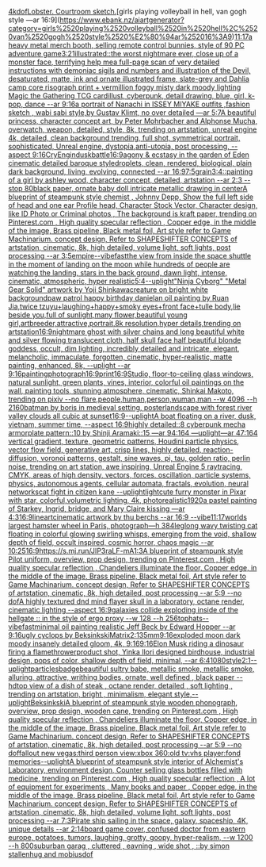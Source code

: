 [4k](https://www.ebank.nz/aiartgenerator?category=4k)[dof](https://www.ebank.nz/aiartgenerator?category=dof)[Lobster. Courtroom sketch.](https://www.ebank.nz/aiartgenerator?category=Lobster.%2520Courtroom%2520sketch.)[girls playing volleyball in hell, van gogh style —ar 16:9](https://www.ebank.nz/aiartgenerator?category=girls%2520playing%2520volleyball%2520in%2520hell%2C%2520van%2520gogh%2520style%2520%E2%80%94ar%252016%3A9)[11:17](https://www.ebank.nz/aiartgenerator?category=11%3A17)[a heavy metal merch booth, selling remote control bunnies, style of 90 PC adventure game](https://www.ebank.nz/aiartgenerator?category=a%2520heavy%2520metal%2520merch%2520booth%2C%2520selling%2520remote%2520control%2520bunnies%2C%2520style%2520of%252090%2520PC%2520adventure%2520game)[3:2](https://www.ebank.nz/aiartgenerator?category=3%3A2)[1](https://www.ebank.nz/aiartgenerator?category=1)[illustrated::](https://www.ebank.nz/aiartgenerator?category=illustrated%3A%3A)[the worst nightmare ever, close up of a monster face, terrifying help me](https://www.ebank.nz/aiartgenerator?category=the%2520worst%2520nightmare%2520ever%2C%2520close%2520up%2520of%2520a%2520monster%2520face%2C%2520terrifying%2520help%2520me)[a full-page scan of very detailed instructions with demoniac sigils and numbers and illustration of the Devil, desaturated, matte, ink and ornate illustrated frame, slate-grey and Dahlia camp core risograph print + vermillion foggy misty dark moody lighting Magic the Gathering TCG card](https://www.ebank.nz/aiartgenerator?category=a%2520full-page%2520scan%2520of%2520very%2520detailed%2520instructions%2520with%2520demoniac%2520sigils%2520and%2520numbers%2520and%2520illustration%2520of%2520the%2520Devil%2C%2520desaturated%2C%2520matte%2C%2520ink%2520and%2520ornate%2520illustrated%2520frame%2C%2520slate-grey%2520and%2520Dahlia%2520camp%2520core%2520risograph%2520print%2520%2B%2520vermillion%2520foggy%2520misty%2520dark%2520moody%2520lighting%2520Magic%2520the%2520Gathering%2520TCG%2520card)[illust, cyberpunk, detail drawing, blue, girl, k-pop, dance --ar 9:16](https://www.ebank.nz/aiartgenerator?category=illust%2C%2520cyberpunk%2C%2520detail%2520drawing%2C%2520blue%2C%2520girl%2C%2520k-pop%2C%2520dance%2520--ar%25209%3A16)[a portrait of Nanachi  in ISSEY MIYAKE  outfits  ,fashion sketch  , wabi sabi style,by Gustav Klimt, no over detailed —ar 5:7](https://www.ebank.nz/aiartgenerator?category=a%2520portrait%2520of%2520Nanachi%2520%2520in%2520ISSEY%2520MIYAKE%2520%2520outfits%2520%2520%2Cfashion%2520sketch%2520%2520%2C%2520wabi%2520sabi%2520style%2Cby%2520Gustav%2520Klimt%2C%2520no%2520over%2520detailed%2520%E2%80%94ar%25205%3A7)[A beautiful princess, character concept art, by Peter Mohrbacher and Alphonse Mucha, overwatch, weapon, detailed, style, 8k, trending on artstation, unreal engine 4k, detailed, clean background trending, full shot, symmetrical portrait, sophisticated, Unreal engine, dystopia,anti-utopia, post processing, --aspect 9:16](https://www.ebank.nz/aiartgenerator?category=A%2520beautiful%2520princess%2C%2520character%2520concept%2520art%2C%2520by%2520Peter%2520Mohrbacher%2520and%2520Alphonse%2520Mucha%2C%2520overwatch%2C%2520weapon%2C%2520detailed%2C%2520style%2C%25208k%2C%2520trending%2520on%2520artstation%2C%2520unreal%2520engine%25204k%2C%2520detailed%2C%2520clean%2520background%2520trending%2C%2520full%2520shot%2C%2520symmetrical%2520portrait%2C%2520sophisticated%2C%2520Unreal%2520engine%2C%2520dystopia%2Canti-utopia%2C%2520post%2520processing%2C%2520--aspect%25209%3A16)[CryEngin](https://www.ebank.nz/aiartgenerator?category=CryEngin)[dusk](https://www.ebank.nz/aiartgenerator?category=dusk)[battle](https://www.ebank.nz/aiartgenerator?category=battle)[16:9](https://www.ebank.nz/aiartgenerator?category=16%3A9)[agony & ecstasy in the garden of Eden cinematic detailed baroque style](https://www.ebank.nz/aiartgenerator?category=agony%2520%26%2520ecstasy%2520in%2520the%2520garden%2520of%2520Eden%2520cinematic%2520detailed%2520baroque%2520style)[droplets, clean, rendered, biological, plain dark background, living, evolving, connected --ar 16:9](https://www.ebank.nz/aiartgenerator?category=droplets%2C%2520clean%2C%2520rendered%2C%2520biological%2C%2520plain%2520dark%2520background%2C%2520living%2C%2520evolving%2C%2520connected%2520--ar%252016%3A9)[7:5](https://www.ebank.nz/aiartgenerator?category=7%3A5)[grain](https://www.ebank.nz/aiartgenerator?category=grain)[3:4](https://www.ebank.nz/aiartgenerator?category=3%3A4)[::](https://www.ebank.nz/aiartgenerator?category=%3A%3A)[painting of a girl by ashley wood, character concept, detailed, artstation --ar 2:3 --stop 80](https://www.ebank.nz/aiartgenerator?category=painting%2520of%2520a%2520girl%2520by%2520ashley%2520wood%2C%2520character%2520concept%2C%2520detailed%2C%2520artstation%2520--ar%25202%3A3%2520--stop%252080)[black paper, ornate baby doll intricate metallic drawing in center](https://www.ebank.nz/aiartgenerator?category=black%2520paper%2C%2520ornate%2520baby%2520doll%2520intricate%2520metallic%2520drawing%2520in%2520center)[A blueprint of steampunk style chemist , Johnny Depp,  Show the full left side of head and one ear Profile head,  Character Stock Vector, Character design, like ID Photo or Criminal photos , The background is kraft paper,  trending on Pinterest.com  , High quality specular reflection ,  Copper  edge, in the middle of the image, Brass pipeline,  Black metal foil,  Art style refer to Game Machinarium.  concept design, Refer to SHAPESHIFTER CONCEPTS  of artstation, cinematic,  8k, high detailed,  volume light,  soft lights,  post processing    --ar 3:5](https://www.ebank.nz/aiartgenerator?category=A%2520blueprint%2520of%2520steampunk%2520style%2520chemist%2520%2C%2520Johnny%2520Depp%2C%2520%2520Show%2520the%2520full%2520left%2520side%2520of%2520head%2520and%2520one%2520ear%2520Profile%2520head%2C%2520%2520Character%2520Stock%2520Vector%2C%2520Character%2520design%2C%2520like%2520ID%2520Photo%2520or%2520Criminal%2520photos%2520%2C%2520The%2520background%2520is%2520kraft%2520paper%2C%2520%2520trending%2520on%2520Pinterest.com%2520%2520%2C%2520High%2520quality%2520specular%2520reflection%2520%2C%2520%2520Copper%2520%2520edge%2C%2520in%2520the%2520middle%2520of%2520the%2520image%2C%2520Brass%2520pipeline%2C%2520%2520Black%2520metal%2520foil%2C%2520%2520Art%2520style%2520refer%2520to%2520Game%2520Machinarium.%2520%2520concept%2520design%2C%2520Refer%2520to%2520SHAPESHIFTER%2520CONCEPTS%2520%2520of%2520artstation%2C%2520cinematic%2C%2520%25208k%2C%2520high%2520detailed%2C%2520%2520volume%2520light%2C%2520%2520soft%2520lights%2C%2520%2520post%2520processing%2520%2520%2520%2520--ar%25203%3A5)[empire](https://www.ebank.nz/aiartgenerator?category=empire)[--vibefast](https://www.ebank.nz/aiartgenerator?category=--vibefast)[the view from inside the space shuttle in the moment of landing on the moon while hundreds of people are watching the landing, stars in the back ground, dawn light, intense, cinematic, atmospheric, hyper realistic](https://www.ebank.nz/aiartgenerator?category=the%2520view%2520from%2520inside%2520the%2520space%2520shuttle%2520in%2520the%2520moment%2520of%2520landing%2520on%2520the%2520moon%2520while%2520hundreds%2520of%2520people%2520are%2520watching%2520the%2520landing%2C%2520stars%2520in%2520the%2520back%2520ground%2C%2520dawn%2520light%2C%2520intense%2C%2520cinematic%2C%2520atmospheric%2C%2520hyper%2520realistic)[5:4](https://www.ebank.nz/aiartgenerator?category=5%3A4)[--uplight](https://www.ebank.nz/aiartgenerator?category=--uplight)["Ninja Cyborg" "Metal Gear Solid" artwork by Yoji Shinkawa](https://www.ebank.nz/aiartgenerator?category=%22Ninja%2520Cyborg%22%2520%22Metal%2520Gear%2520Solid%22%2520artwork%2520by%2520Yoji%2520Shinkawa)[creature on bright white background](https://www.ebank.nz/aiartgenerator?category=creature%2520on%2520bright%2520white%2520background)[paw patrol happy birthday daniel](https://www.ebank.nz/aiartgenerator?category=paw%2520patrol%2520happy%2520birthday%2520daniel)[an oil painting by Ruan Jia,twice tzuyu+laughing+happy+smoky eyes+front face+tulle body,lie beside you,full of sunlight,many flower,beautiful young girl,artbreeder,attractive,portrait,8k resolution,hyper details,trending on artstation](https://www.ebank.nz/aiartgenerator?category=an%2520oil%2520painting%2520by%2520Ruan%2520Jia%2Ctwice%2520tzuyu%2Blaughing%2Bhappy%2Bsmoky%2520eyes%2Bfront%2520face%2Btulle%2520body%2Clie%2520beside%2520you%2Cfull%2520of%2520sunlight%2Cmany%2520flower%2Cbeautiful%2520young%2520girl%2Cartbreeder%2Cattractive%2Cportrait%2C8k%2520resolution%2Chyper%2520details%2Ctrending%2520on%2520artstation)[16:9](https://www.ebank.nz/aiartgenerator?category=16%3A9)[nightmare ghost with silver chains and long beautiful white and silver flowing translucent cloth, half skull face half beautiful blonde goddess, occult, dim lighting, incredibly detailed and intricate, elegant, melancholic, immaculate, forgotten, cinematic, hyper-realistic, matte painting, enhanced, 8k, --uplight --ar 9:16](https://www.ebank.nz/aiartgenerator?category=nightmare%2520ghost%2520with%2520silver%2520chains%2520and%2520long%2520beautiful%2520white%2520and%2520silver%2520flowing%2520translucent%2520cloth%2C%2520half%2520skull%2520face%2520half%2520beautiful%2520blonde%2520goddess%2C%2520occult%2C%2520dim%2520lighting%2C%2520incredibly%2520detailed%2520and%2520intricate%2C%2520elegant%2C%2520melancholic%2C%2520immaculate%2C%2520forgotten%2C%2520cinematic%2C%2520hyper-realistic%2C%2520matte%2520painting%2C%2520enhanced%2C%25208k%2C%2520--uplight%2520--ar%25209%3A16)[painting](https://www.ebank.nz/aiartgenerator?category=painting)[photograph](https://www.ebank.nz/aiartgenerator?category=photograph)[16:9](https://www.ebank.nz/aiartgenerator?category=16%3A9)[print](https://www.ebank.nz/aiartgenerator?category=print)[16:9](https://www.ebank.nz/aiartgenerator?category=16%3A9)[Studio, floor-to-ceiling glass windows, natural sunlight, green plants, vines, interior, colorful oil paintings on the wall, painting tools, stunning atmosphere, cinematic, Shinkai Makoto, trending on pixiv  --no flare,people,human,person,wuman,man  --w 4096 --h 2160](https://www.ebank.nz/aiartgenerator?category=Studio%2C%2520floor-to-ceiling%2520glass%2520windows%2C%2520natural%2520sunlight%2C%2520green%2520plants%2C%2520vines%2C%2520interior%2C%2520colorful%2520oil%2520paintings%2520on%2520the%2520wall%2C%2520painting%2520tools%2C%2520stunning%2520atmosphere%2C%2520cinematic%2C%2520Shinkai%2520Makoto%2C%2520trending%2520on%2520pixiv%2520%2520--no%2520flare%2Cpeople%2Chuman%2Cperson%2Cwuman%2Cman%2520%2520--w%25204096%2520--h%25202160)[batman by boris in medieval setting, poster](https://www.ebank.nz/aiartgenerator?category=batman%2520by%2520boris%2520in%2520medieval%2520setting%2C%2520poster)[landscape with forest river valley clouds all cubic at sunset](https://www.ebank.nz/aiartgenerator?category=landscape%2520with%2520forest%2520river%2520valley%2520clouds%2520all%2520cubic%2520at%2520sunset)[16:9](https://www.ebank.nz/aiartgenerator?category=16%3A9)[--uplight](https://www.ebank.nz/aiartgenerator?category=--uplight)[A boat floating on a river, dusk, vietnam, summer time, --aspect 16:9](https://www.ebank.nz/aiartgenerator?category=A%2520boat%2520floating%2520on%2520a%2520river%2C%2520dusk%2C%2520vietnam%2C%2520summer%2520time%2C%2520--aspect%252016%3A9)[highly detailed::8 cyberpunk mecha armorplate pattern::10 by Shinji Aramaki::15 —ar 94:164 —uplight](https://www.ebank.nz/aiartgenerator?category=highly%2520detailed%3A%3A8%2520cyberpunk%2520mecha%2520armorplate%2520pattern%3A%3A10%2520by%2520Shinji%2520Aramaki%3A%3A15%2520%E2%80%94ar%252094%3A164%2520%E2%80%94uplight)[—ar 47:164 vertical gradient, texture, geometric patterns, Houdini particle physics, vector flow field, generative art, crisp lines, highly detailed, reaction-diffusion, voronoi patterns, gestalt, sine waves, pi, tau, golden ratio, perlin noise, trending on art station, awe inspiring, Unreal Engine 5 raytracing, CMYK, areas of high density, vectors, forces, oscillation, particle systems, physics, autonomous agents, cellular automata, fractals, evolution, neural networks](https://www.ebank.nz/aiartgenerator?category=%E2%80%94ar%252047%3A164%2520vertical%2520gradient%2C%2520texture%2C%2520geometric%2520patterns%2C%2520Houdini%2520particle%2520physics%2C%2520vector%2520flow%2520field%2C%2520generative%2520art%2C%2520crisp%2520lines%2C%2520highly%2520detailed%2C%2520reaction-diffusion%2C%2520voronoi%2520patterns%2C%2520gestalt%2C%2520sine%2520waves%2C%2520pi%2C%2520tau%2C%2520golden%2520ratio%2C%2520perlin%2520noise%2C%2520trending%2520on%2520art%2520station%2C%2520awe%2520inspiring%2C%2520Unreal%2520Engine%25205%2520raytracing%2C%2520CMYK%2C%2520areas%2520of%2520high%2520density%2C%2520vectors%2C%2520forces%2C%2520oscillation%2C%2520particle%2520systems%2C%2520physics%2C%2520autonomous%2520agents%2C%2520cellular%2520automata%2C%2520fractals%2C%2520evolution%2C%2520neural%2520networks)[cat fight in citizen kane --uplight](https://www.ebank.nz/aiartgenerator?category=cat%2520fight%2520in%2520citizen%2520kane%2520--uplight)[light](https://www.ebank.nz/aiartgenerator?category=light)[cute furry monster in Pixar with star, colorful,volumetric lighting, 4k, photorealistic](https://www.ebank.nz/aiartgenerator?category=cute%2520furry%2520monster%2520in%2520Pixar%2520with%2520star%2C%2520colorful%2Cvolumetric%2520lighting%2C%25204k%2C%2520photorealistic)[1920](https://www.ebank.nz/aiartgenerator?category=1920)[a pastel painting of Starkey, Ingrid, bridge, and Mary Claire kissing —ar 4:3](https://www.ebank.nz/aiartgenerator?category=a%2520pastel%2520painting%2520of%2520Starkey%2C%2520Ingrid%2C%2520bridge%2C%2520and%2520Mary%2520Claire%2520kissing%2520%E2%80%94ar%25204%3A3)[16:9](https://www.ebank.nz/aiartgenerator?category=16%3A9)[lineart](https://www.ebank.nz/aiartgenerator?category=lineart)[cinematic artwork by thu berchs --ar 16:9 --vibe](https://www.ebank.nz/aiartgenerator?category=cinematic%2520artwork%2520by%2520thu%2520berchs%2520--ar%252016%3A9%2520--vibe)[11:17](https://www.ebank.nz/aiartgenerator?category=11%3A17)[worlds largest hamster wheel in Paris, photograph—h 384](https://www.ebank.nz/aiartgenerator?category=worlds%2520largest%2520hamster%2520wheel%2520in%2520Paris%2C%2520photograph%E2%80%94h%2520384)[leg](https://www.ebank.nz/aiartgenerator?category=leg)[long wavy twisting cat floating in colorful glowing swirling whisps, emerging from the void, shallow depth of field, occult inspired, cosmic horror, chaos magic --ar 10:25](https://www.ebank.nz/aiartgenerator?category=long%2520wavy%2520twisting%2520cat%2520floating%2520in%2520colorful%2520glowing%2520swirling%2520whisps%2C%2520emerging%2520from%2520the%2520void%2C%2520shallow%2520depth%2520of%2520field%2C%2520occult%2520inspired%2C%2520cosmic%2520horror%2C%2520chaos%2520magic%2520--ar%252010%3A25)[16:9](https://www.ebank.nz/aiartgenerator?category=16%3A9)[<https://s.mj.run/JIP3raLF-mA>](https://www.ebank.nz/aiartgenerator?category=%3Chttps%3A//s.mj.run/JIP3raLF-mA%3E)[1:3](https://www.ebank.nz/aiartgenerator?category=1%3A3)[A blueprint of steampunk style Pilot uniform,  overview, prop design,  trending on Pinterest.com  , High quality specular reflection ,  Chandeliers illuminate the floor, Copper  edge, in the middle of the image, Brass pipeline,  Black metal foil,  Art style refer to Game Machinarium.  concept design, Refer to SHAPESHIFTER CONCEPTS  of artstation, cinematic,  8k, high detailed,  post processing    --ar 5:9   --no dof](https://www.ebank.nz/aiartgenerator?category=A%2520blueprint%2520of%2520steampunk%2520style%2520Pilot%2520uniform%2C%2520%2520overview%2C%2520prop%2520design%2C%2520%2520trending%2520on%2520Pinterest.com%2520%2520%2C%2520High%2520quality%2520specular%2520reflection%2520%2C%2520%2520Chandeliers%2520illuminate%2520the%2520floor%2C%2520Copper%2520%2520edge%2C%2520in%2520the%2520middle%2520of%2520the%2520image%2C%2520Brass%2520pipeline%2C%2520%2520Black%2520metal%2520foil%2C%2520%2520Art%2520style%2520refer%2520to%2520Game%2520Machinarium.%2520%2520concept%2520design%2C%2520Refer%2520to%2520SHAPESHIFTER%2520CONCEPTS%2520%2520of%2520artstation%2C%2520cinematic%2C%2520%25208k%2C%2520high%2520detailed%2C%2520%2520post%2520processing%2520%2520%2520%2520--ar%25205%3A9%2520%2520%2520--no%2520dof)[A highly textured dnd mind flayer skull in a laboratory, octane render, cinematic lighting --aspect 16:9](https://www.ebank.nz/aiartgenerator?category=A%2520highly%2520textured%2520dnd%2520mind%2520flayer%2520skull%2520in%2520a%2520laboratory%2C%2520octane%2520render%2C%2520cinematic%2520lighting%2520--aspect%252016%3A9)[galaxies collide exploding inside of the hellgate :: in the style of ergo proxy --w 128 --h 256](https://www.ebank.nz/aiartgenerator?category=galaxies%2520collide%2520exploding%2520inside%2520of%2520the%2520hellgate%2520%3A%3A%2520in%2520the%2520style%2520of%2520ergo%2520proxy%2520--w%2520128%2520--h%2520256)[tophats](https://www.ebank.nz/aiartgenerator?category=tophats)[--vibefast](https://www.ebank.nz/aiartgenerator?category=--vibefast)[minimal oil painting realistic Jeff Beck by Edward Hopper --ar 9:16](https://www.ebank.nz/aiartgenerator?category=minimal%2520oil%2520painting%2520realistic%2520Jeff%2520Beck%2520by%2520Edward%2520Hopper%2520--ar%25209%3A16)[ugly cyclops by Beksinkski](https://www.ebank.nz/aiartgenerator?category=ugly%2520cyclops%2520by%2520Beksinkski)[Matrix](https://www.ebank.nz/aiartgenerator?category=Matrix)[2:1](https://www.ebank.nz/aiartgenerator?category=2%3A1)[35mm](https://www.ebank.nz/aiartgenerator?category=35mm)[9:16](https://www.ebank.nz/aiartgenerator?category=9%3A16)[exploded moon dark moody insanely detailed gloom, 4k, 9:16](https://www.ebank.nz/aiartgenerator?category=exploded%2520moon%2520dark%2520moody%2520insanely%2520detailed%2520gloom%2C%25204k%2C%25209%3A16)[9:16](https://www.ebank.nz/aiartgenerator?category=9%3A16)[Elon Musk riding a dinosaur firing a flamethrower](https://www.ebank.nz/aiartgenerator?category=Elon%2520Musk%2520riding%2520a%2520dinosaur%2520firing%2520a%2520flamethrower)[product shot, Yinka Ilori designed birdhouse, industrial design, pops of color, shallow depth of field, minimal, --ar 6:4](https://www.ebank.nz/aiartgenerator?category=product%2520shot%2C%2520Yinka%2520Ilori%2520designed%2520birdhouse%2C%2520industrial%2520design%2C%2520pops%2520of%2520color%2C%2520shallow%2520depth%2520of%2520field%2C%2520minimal%2C%2520--ar%25206%3A4)[1080](https://www.ebank.nz/aiartgenerator?category=1080)[style](https://www.ebank.nz/aiartgenerator?category=style)[2:1](https://www.ebank.nz/aiartgenerator?category=2%3A1)[--uplight](https://www.ebank.nz/aiartgenerator?category=--uplight)[particles](https://www.ebank.nz/aiartgenerator?category=particles)[badge](https://www.ebank.nz/aiartgenerator?category=badge)[beautiful sultry babe, metallic smoke, metallic smoke, alluring, attractive, writhing bodies, ornate, well defined , black paper --hd](https://www.ebank.nz/aiartgenerator?category=beautiful%2520sultry%2520babe%2C%2520metallic%2520smoke%2C%2520metallic%2520smoke%2C%2520alluring%2C%2520attractive%2C%2520writhing%2520bodies%2C%2520ornate%2C%2520well%2520defined%2520%2C%2520black%2520paper%2520--hd)[top view of a dish of steak , octane render, detailed , soft lighting , trending on artstation, bright , minimalism, elegant style,](https://www.ebank.nz/aiartgenerator?category=top%2520view%2520of%2520a%2520dish%2520of%2520steak%2520%2C%2520octane%2520render%2C%2520detailed%2520%2C%2520soft%2520lighting%2520%2C%2520trending%2520on%2520artstation%2C%2520bright%2520%2C%2520minimalism%2C%2520elegant%2520style%2C)[--uplight](https://www.ebank.nz/aiartgenerator?category=--uplight)[Beksinkski](https://www.ebank.nz/aiartgenerator?category=Beksinkski)[A blueprint of steampunk style wooden phonograph,  overview, prop design, wooden cane,  trending on Pinterest.com  , High quality specular reflection ,  Chandeliers illuminate the floor, Copper  edge, in the middle of the image, Brass pipeline,  Black metal foil,  Art style refer to Game Machinarium.  concept design, Refer to SHAPESHIFTER CONCEPTS  of artstation, cinematic,  8k, high detailed,  post processing    --ar 5:9   --no dof](https://www.ebank.nz/aiartgenerator?category=A%2520blueprint%2520of%2520steampunk%2520style%2520wooden%2520phonograph%2C%2520%2520overview%2C%2520prop%2520design%2C%2520wooden%2520cane%2C%2520%2520trending%2520on%2520Pinterest.com%2520%2520%2C%2520High%2520quality%2520specular%2520reflection%2520%2C%2520%2520Chandeliers%2520illuminate%2520the%2520floor%2C%2520Copper%2520%2520edge%2C%2520in%2520the%2520middle%2520of%2520the%2520image%2C%2520Brass%2520pipeline%2C%2520%2520Black%2520metal%2520foil%2C%2520%2520Art%2520style%2520refer%2520to%2520Game%2520Machinarium.%2520%2520concept%2520design%2C%2520Refer%2520to%2520SHAPESHIFTER%2520CONCEPTS%2520%2520of%2520artstation%2C%2520cinematic%2C%2520%25208k%2C%2520high%2520detailed%2C%2520%2520post%2520processing%2520%2520%2520%2520--ar%25205%3A9%2520%2520%2520--no%2520dof)[fallout new vegas:third person view:xbox 360:old tv:vhs player:fond memories](https://www.ebank.nz/aiartgenerator?category=fallout%2520new%2520vegas%3Athird%2520person%2520view%3Axbox%2520360%3Aold%2520tv%3Avhs%2520player%3Afond%2520memories)[--uplight](https://www.ebank.nz/aiartgenerator?category=--uplight)[A blueprint of steampunk style interior of Alchemist's Laboratory,  environment  design, Counter selling glass bottles filled with medicine,  trending on Pinterest.com  , High quality specular reflection , A lot of equipment for experiments , Many books and paper ,  Copper  edge, in the middle of the image, Brass pipeline,  Black metal foil,  Art style refer to Game Machinarium.  concept design, Refer to SHAPESHIFTER CONCEPTS  of artstation, cinematic,  8k, high detailed,  volume light,  soft lights,  post processing    --ar 7:3](https://www.ebank.nz/aiartgenerator?category=A%2520blueprint%2520of%2520steampunk%2520style%2520interior%2520of%2520Alchemist%27s%2520Laboratory%2C%2520%2520environment%2520%2520design%2C%2520Counter%2520selling%2520glass%2520bottles%2520filled%2520with%2520medicine%2C%2520%2520trending%2520on%2520Pinterest.com%2520%2520%2C%2520High%2520quality%2520specular%2520reflection%2520%2C%2520A%2520lot%2520of%2520equipment%2520for%2520experiments%2520%2C%2520Many%2520books%2520and%2520paper%2520%2C%2520%2520Copper%2520%2520edge%2C%2520in%2520the%2520middle%2520of%2520the%2520image%2C%2520Brass%2520pipeline%2C%2520%2520Black%2520metal%2520foil%2C%2520%2520Art%2520style%2520refer%2520to%2520Game%2520Machinarium.%2520%2520concept%2520design%2C%2520Refer%2520to%2520SHAPESHIFTER%2520CONCEPTS%2520%2520of%2520artstation%2C%2520cinematic%2C%2520%25208k%2C%2520high%2520detailed%2C%2520%2520volume%2520light%2C%2520%2520soft%2520lights%2C%2520%2520post%2520processing%2520%2520%2520%2520--ar%25207%3A3)[Pirate ship sailing in the space, galaxy, spaceship, 4K, unique details --ar 2:1](https://www.ebank.nz/aiartgenerator?category=Pirate%2520ship%2520sailing%2520in%2520the%2520space%2C%2520galaxy%2C%2520spaceship%2C%25204K%2C%2520unique%2520details%2520--ar%25202%3A1)[4](https://www.ebank.nz/aiartgenerator?category=4)[board game cover, confused doctor from eastern europe, potatoes, tumors, laughing, grotty, goopy, hyper-realism, --w 1200 --h 800](https://www.ebank.nz/aiartgenerator?category=board%2520game%2520cover%2C%2520confused%2520doctor%2520from%2520eastern%2520europe%2C%2520potatoes%2C%2520tumors%2C%2520laughing%2C%2520grotty%2C%2520goopy%2C%2520hyper-realism%2C%2520--w%25201200%2520--h%2520800)[suburban garag , cluttered , eavning , wide shot , ::by simon stallenhug and mobius](https://www.ebank.nz/aiartgenerator?category=suburban%2520garag%2520%2C%2520cluttered%2520%2C%2520eavning%2520%2C%2520wide%2520shot%2520%2C%2520%3A%3Aby%2520simon%2520stallenhug%2520and%2520mobius)[dof](https://www.ebank.nz/aiartgenerator?category=dof)